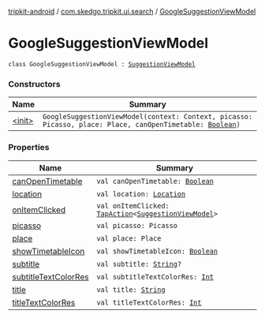 [tripkit-android](../../index.md) / [com.skedgo.tripkit.ui.search](../index.md) / [GoogleSuggestionViewModel](./index.md)

# GoogleSuggestionViewModel

`class GoogleSuggestionViewModel : `[`SuggestionViewModel`](../-suggestion-view-model/index.md)

### Constructors

| Name | Summary |
|---|---|
| [&lt;init&gt;](-init-.md) | `GoogleSuggestionViewModel(context: Context, picasso: Picasso, place: Place, canOpenTimetable: `[`Boolean`](https://kotlinlang.org/api/latest/jvm/stdlib/kotlin/-boolean/index.html)`)` |

### Properties

| Name | Summary |
|---|---|
| [canOpenTimetable](can-open-timetable.md) | `val canOpenTimetable: `[`Boolean`](https://kotlinlang.org/api/latest/jvm/stdlib/kotlin/-boolean/index.html) |
| [location](location.md) | `val location: `[`Location`](../../com.skedgo.tripkit.common.model/-location/index.md) |
| [onItemClicked](on-item-clicked.md) | `val onItemClicked: `[`TapAction`](../../com.skedgo.tripkit.ui.utils/-tap-action/index.md)`<`[`SuggestionViewModel`](../-suggestion-view-model/index.md)`>` |
| [picasso](picasso.md) | `val picasso: Picasso` |
| [place](place.md) | `val place: Place` |
| [showTimetableIcon](show-timetable-icon.md) | `val showTimetableIcon: `[`Boolean`](https://kotlinlang.org/api/latest/jvm/stdlib/kotlin/-boolean/index.html) |
| [subtitle](subtitle.md) | `val subtitle: `[`String`](https://kotlinlang.org/api/latest/jvm/stdlib/kotlin/-string/index.html)`?` |
| [subtitleTextColorRes](subtitle-text-color-res.md) | `val subtitleTextColorRes: `[`Int`](https://kotlinlang.org/api/latest/jvm/stdlib/kotlin/-int/index.html) |
| [title](title.md) | `val title: `[`String`](https://kotlinlang.org/api/latest/jvm/stdlib/kotlin/-string/index.html) |
| [titleTextColorRes](title-text-color-res.md) | `val titleTextColorRes: `[`Int`](https://kotlinlang.org/api/latest/jvm/stdlib/kotlin/-int/index.html) |
